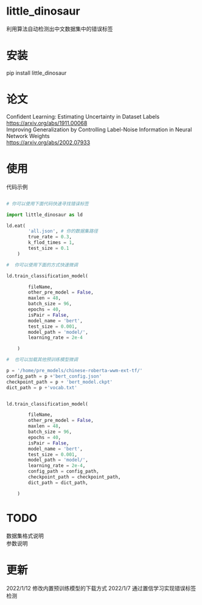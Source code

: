 # little_dinosaur
利用算法自动检测出中文数据集中的错误标签

# 安装  
pip install little_dinosaur

# 论文  
Confident Learning: Estimating Uncertainty in Dataset Labels  
https://arxiv.org/abs/1911.00068  
Improving Generalization by Controlling Label-Noise Information in Neural Network Weights  
https://arxiv.org/abs/2002.07933  


<!-- # 主要功能
* txt,json,excel处理函数
- pdf抽取接口
* nlp常用工具 -->
# 使用  
代码示例

```python

# 你可以使用下面代码快速寻找错误标签

import little_dinosaur as ld

ld.eat(
        'all.json', # 你的数据集路径
        true_rate = 0.3,
        k_flod_times = 1,
        test_size = 0.1
    )

#  你可以使用下面的方式快速微调

ld.train_classification_model(

        fileName,
        other_pre_model = False,
        maxlen = 48,
        batch_size = 96,
        epochs = 40,
        isPair = False,
        model_name = 'bert',
        test_size = 0.001,
        model_path = 'model/',
        learning_rate = 2e-4

    )

#  也可以加载其他预训练模型微调

p = '/home/pre_models/chinese-roberta-wwm-ext-tf/'
config_path = p +'bert_config.json'
checkpoint_path = p + 'bert_model.ckpt'
dict_path = p +'vocab.txt'


ld.train_classification_model(

        fileName,
        other_pre_model = False,
        maxlen = 48,
        batch_size = 96,
        epochs = 40,
        isPair = False,
        model_name = 'bert',
        test_size = 0.001,
        model_path = 'model/',
        learning_rate = 2e-4,
        config_path = config_path,
        checkpoint_path = checkpoint_path,
        dict_path = dict_path,

    )

```
# TODO
数据集格式说明  
参数说明  



# 更新

2022/1/12 修改内置预训练模型的下载方式
2022/1/7 通过置信学习实现错误标签检测  


